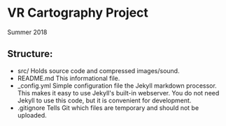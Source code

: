 VR Cartography Project
======================

Summer 2018

Structure:
----------

- src/
  Holds source code and compressed images/sound.
- README.md
  This informational file.
- \_config.yml
  Simple configuration file the Jekyll markdown processor. This 
  makes it easy to use Jekyll's built-in webserver. You do not
  need Jekyll to use this code, but it is convenient for development.
- .gitignore
  Tells Git which files are temporary and should not be uploaded.

